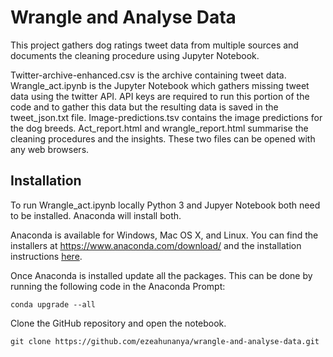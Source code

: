 # Wrangle and Analyse Data
This project gathers dog ratings tweet data from multiple sources and documents the cleaning procedure using Jupyter Notebook.

Twitter-archive-enhanced.csv is the archive containing tweet data. Wrangle_act.ipynb is the Jupyter Notebook which gathers missing tweet data using the twitter API. API keys are required to run this portion of the code and to gather this data but the resulting data is saved in the tweet_json.txt file. Image-predictions.tsv contains the image predictions for the dog breeds. Act_report.html and wrangle_report.html summarise the cleaning procedures and the insights. These two files can be opened with any web browsers.


## Installation

To run Wrangle_act.ipynb locally Python 3 and Jupyer Notebook both need to be installed. Anaconda will install both.

Anaconda is available for Windows, Mac OS X, and Linux. You can find the installers at https://www.anaconda.com/download/ and the installation instructions [here](https://docs.anaconda.com/anaconda/install/).

Once Anaconda is installed update all the packages. This can be done by running the following code in the Anaconda Prompt:

```
conda upgrade --all
```

Clone the GitHub repository and open the notebook.

```
git clone https://github.com/ezeahunanya/wrangle-and-analyse-data.git
